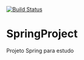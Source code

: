 [![Build Status](https://travis-ci.org/usinadeprogramador/SpringProject.svg?branch=master)](https://travis-ci.org/usinadeprogramador/SpringProject)
# SpringProject
Projeto Spring para estudo


